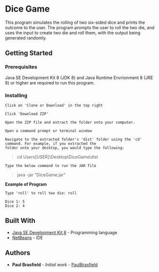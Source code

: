 # Dice Game

This program simulates the rolling of two six-sided dice and prints the outcome to the user. The program prompts the user to roll the two die, and uses the input to create two die and roll them, with the output being generated randomly.

## Getting Started

### Prerequisites

Java SE Development Kit 8 (JDK 8) and Java Runtime Envrionment 8 (JRE 8) or higher are required to run this program.

### Installing

```
Click on 'Clone or Download' in the top right
```

```
Click 'Download ZIP'
```

```
Open the ZIP file and extract the folder onto your computer.
```

```
Open a command prompt or terminal window
```

```
Navigate to the extracted folder's 'dist' folder using the 'cd' command. For example, if you extracted the 
folder onto your desktop, you would type the following:
```
> cd Users\[USER]\Desktop\DiceGame\dist

```
Type the below command to run the JAR file
```
> java -jar "DiceGame.jar"

**Example of Program**
```
Type 'roll' to roll two die: roll

Dice 1: 5
Dice 2: 4
```

## Built With

* [Java SE Development Kit 8](https://www.oracle.com/java/technologies/java-se-glance.html) - Programming language
* [NetBeans](https://netbeans.org/) - IDE

## Authors

* **Paul Brasfield** - *Initial work* - [PaulBrasfield](https://github.com/PaulBrasfield)
